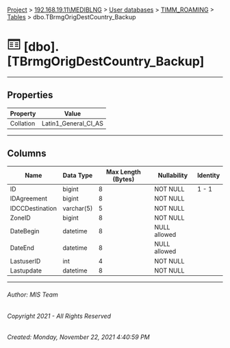 #### 

[Project](../../../../index.md) > [192.168.19.11\\MEDIBLNG](../../../index.md) > [User databases](../../index.md) > [TIMM_ROAMING](../index.md) > [Tables](Tables.md) > dbo.TBrmgOrigDestCountry_Backup

# ![Tables](../../../../Images/Table32.png) [dbo].[TBrmgOrigDestCountry_Backup]

---

## <a name="#properties"></a>Properties

| Property | Value |
|---|---|
| Collation | Latin1_General_CI_AS |


---

## <a name="#columns"></a>Columns

| Name | Data Type | Max Length (Bytes) | Nullability | Identity |
|---|---|---|---|---|
| ID | bigint | 8 | NOT NULL | 1 - 1 |
| IDAgreement | bigint | 8 | NOT NULL |  |
| IDCCDestination | varchar(5) | 5 | NOT NULL |  |
| ZoneID | bigint | 8 | NOT NULL |  |
| DateBegin | datetime | 8 | NULL allowed |  |
| DateEnd | datetime | 8 | NULL allowed |  |
| LastuserID | int | 4 | NOT NULL |  |
| Lastupdate | datetime | 8 | NOT NULL |  |


---

###### Author:  MIS Team

###### Copyright 2021 - All Rights Reserved

###### Created: Monday, November 22, 2021 4:40:59 PM

